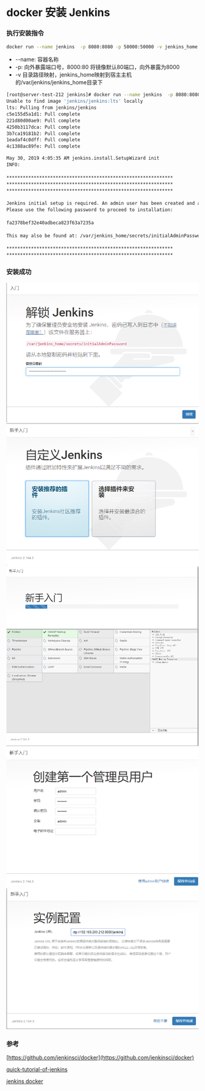 # docker 安装 Jenkins

### 执行安装指令

```bash
docker run --name jenkins  -p 8080:8080 -p 50000:50000 -v jenkins_home:/var/jenkins/jenkins_home jenkins/jenkins:lts
```

* --name: 容器名称
* -p:     向外暴露端口号，8000:80 将镜像默认80端口，向外暴露为8000
* -v      目录路径映射，jenkins_home映射到宿主主机的/var/jenkins/jenkins_home目录下


```bash
[root@server-test-212 jenkins]# docker run --name jenkins  -p 8080:8080 -p 50000:50000 -v jenkins_home:/var/jenkins/jenkins_home jenkins/jenkins:lts
Unable to find image 'jenkins/jenkins:lts' locally
lts: Pulling from jenkins/jenkins
c5e155d5a1d1: Pull complete 
221d80d00ae9: Pull complete 
4250b3117dca: Pull complete 
3b7ca19181b2: Pull complete 
1eadaf4c0dff: Pull complete 
4c1388ac89fe: Pull complete
```

```bash
May 30, 2019 4:05:35 AM jenkins.install.SetupWizard init
INFO: 

*************************************************************
*************************************************************
*************************************************************

Jenkins initial setup is required. An admin user has been created and a password generated.
Please use the following password to proceed to installation:

fa2378bef32e40adbeca823f63a7235a

This may also be found at: /var/jenkins_home/secrets/initialAdminPassword

*************************************************************
*************************************************************

```

### 安装成功

![jenkins0](snapshot/jenkins0.png)
![jenkins0](snapshot/jenkins0-1.png)
![jenkins0](snapshot/jenkins0-2.png)
![jenkins0](snapshot/jenkins0-3.png)
![jenkins0](snapshot/jenkins0-4.png)

### 参考

[https://github.com/jenkinsci/docker](https://github.com/jenkinsci/docker)

[quick-tutorial-of-jenkins](https://medium.com/@gustavo.guss/quick-tutorial-of-jenkins-b99d5f5889f2)

[jenkins docker](https://juejin.im/post/5b6af759e51d451951138eb4)
